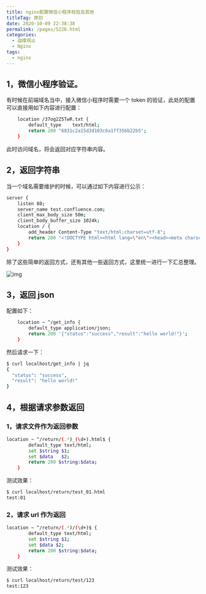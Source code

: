```yaml
---
title: nginx配置微信小程序校验及其他
titleTag: 原创
date: 2020-10-09 22:38:38
permalink: /pages/5226.html
categories:
  - 运维观止
  - Nginx
tags:
  - nginx
---
```


## 1，微信小程序验证。



有时候在前端域名当中，接入微信小程序时需要一个 token 的验证，此处的配置可以直接用如下内容进行配置：



```sh
    location /37og2Z5TwR.txt {
        default_type    text/html;
        return 200 "6831c2a15d3d103c6a1ff356b22b5";
    }
```



此时访问域名，将会返回对应字符串内容。



## 2，返回字符串



当一个域名需要维护的时候，可以通过如下内容进行公示：



```sh
server {
    listen 80;
    server_name test.confluence.com;
    client_max_body_size 50m;
    client_body_buffer_size 1024k;
    location / {
        add_header Content-Type "text/html;charset=utf-8";
        return 200 "<!DOCTYPE html><html lang=\"en\"><head><meta charset=\"UTF-8\"><title>维护通知</title><style type=\"text/css\">.wrap{width:560px;margin:254px auto}.helloworld p{font:italic small-caps 13px/1.2em Arial}</style></head><body><div class=\"wrap\"><div class=\"helloworld\"><p>WIKI系统临时紧急维护, 稍后开放。非常抱歉影响您的使用。 04/24/2019 15:19, by OPS</p></div></div></body></html>";
    }
}
```



除了这些简单的返回方式，还有其他一些返回方式，这里统一进行一下汇总整理。





![img](http://t.eryajf.net/imgs/2021/09/49631d7e5988e4c2.jpg)





## 3，返回 json



配置如下：



```sh
    location ~ ^/get_info {
        default_type application/json;
        return 200 '{"status":"success","result":"hello world!"}';
    }
```



然后请求一下：



```sh
$ curl localhost/get_info | jq
{
  "status": "success",
  "result": "hello world!"
}
```



## 4，根据请求参数返回



### 1，请求文件作为返回参数



```sh
location ~ ^/return/(.*)_(\d+).html$ {
        default_type text/html;
        set $string $1;
        set $data   $2;
        return 200 $string:$data;
    }
```



测试效果：



```sh
$ curl localhost/return/test_01.html
test:01
```



### 2，请求 url 作为返回



```sh
location ~ ^/return/(.*)/(\d+)$ {
        default_type text/html;
        set $string $1;
        set $data $2;
        return 200 $string:$data;
    }
```



测试效果：



```sh
$ curl localhost/return/test/123
test:123
```
